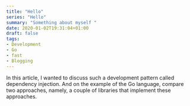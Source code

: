 ```yaml
---
title: "Hello"
series: "Hello"
summary: "Something about myself "
date: 2020-01-02T19:31:04+01:00
draft: false
tags:
- Development
- Go
- fast
- Blogging
---
```

In this article, I wanted to discuss such a development pattern called dependency injection.
And on the example of the Go language, compare two approaches, namely, a couple of libraries that implement these approaches.
